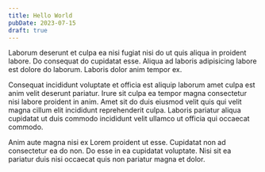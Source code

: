 ```yaml
---
title: Hello World
pubDate: 2023-07-15
draft: true
---
```

Laborum deserunt et culpa ea nisi fugiat nisi do ut quis aliqua in proident labore. Do consequat do cupidatat esse. Aliqua ad laboris adipisicing labore est dolore do laborum. Laboris dolor anim tempor ex.

Consequat incididunt voluptate et officia est aliquip laborum amet culpa est anim velit deserunt pariatur. Irure sit culpa ea tempor magna consectetur nisi labore proident in anim. Amet sit do duis eiusmod velit quis qui velit magna cillum elit incididunt reprehenderit culpa. Laboris pariatur aliqua cupidatat ut duis commodo incididunt velit ullamco ut officia qui occaecat commodo.

Anim aute magna nisi ex Lorem proident ut esse. Cupidatat non ad consectetur ea do non. Do esse in ea cupidatat voluptate. Nisi sit ea pariatur duis nisi occaecat quis non pariatur magna et dolor.